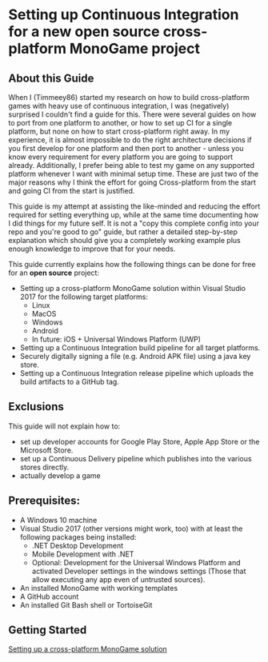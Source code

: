 # Setting up Continuous Integration for a new open source cross-platform MonoGame project 

## About this Guide
When I (Timmeey86) started my research on how to build cross-platform games with heavy use of continuous integration, I was (negatively) surprised I couldn't find a guide for this. There were several guides on how to port from one platform to another, or how to set up CI for a single platform, but none on how to start cross-platform right away.
In my experience, it is almost impossible to do the right architecture decisions if you first develop for one platform and then port to another - unless you know every requirement for every platform you are going to support already. Additionally, I prefer being able to test my game on any supported platform whenever I want with minimal setup time.
These are just two of the major reasons why I think the effort for going Cross-platform from the start and going CI from the start is justified.

This guide is my attempt at assisting the like-minded and reducing the effort required for setting everything up, while at the same time documenting how I did things for my future self. It is not a "copy this complete config into your repo and you're good to go" guide, but rather a detailed step-by-step explanation which should give you a completely working example plus enough knowledge to improve that for your needs.

This guide currently explains how the following things can be done for free for an **open source** project:

 - Setting up a cross-platform MonoGame solution within Visual Studio 2017 for the following target platforms:
	 - Linux
	 - MacOS
	 - Windows
	 - Android
	 - In future: iOS + Universal Windows Platform (UWP)
 - Setting up a Continuous Integration build pipeline for all target platforms.
 - Securely digitally signing a file (e.g. Android APK file) using a java key store.
 - Setting up a Continuous Integration release pipeline which uploads the build artifacts to a GitHub tag.
 
## Exclusions
This guide will not explain how to:
- set up developer accounts for Google Play Store, Apple App Store or the Microsoft Store.
- set up a Continuous Delivery pipeline which publishes into the various stores directly.
- actually develop a game

## Prerequisites:
- A Windows 10 machine
- Visual Studio 2017 (other versions might work, too) with at least the following packages being installed:
  - .NET Desktop Development
  - Mobile Development with .NET
  - Optional: Development for the Universal Windows Platform and activated Developer settings in the windows settings (Those that allow executing any app even of untrusted sources).
- An installed MonoGame with working templates
- A GitHub account
- An installed Git Bash shell or TortoiseGit

## Getting Started
[Setting up a cross-platform MonoGame solution](2_setting_up_a_solution.md)
